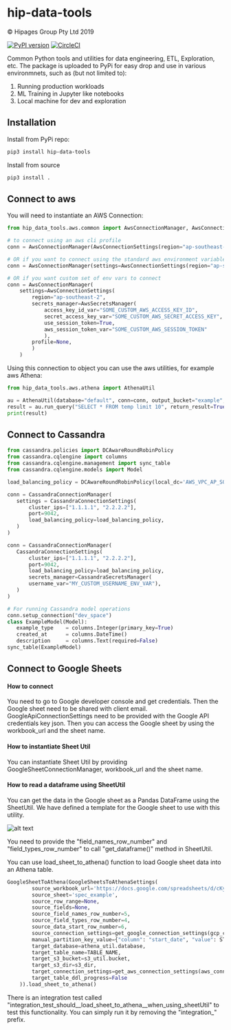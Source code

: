 # hip-data-tools
© Hipages Group Pty Ltd 2019

[![PyPI version](https://badge.fury.io/py/hip-data-tools.svg)](https://pypi.org/project/hip-data-tools/#history) 
[![CircleCI](https://circleci.com/gh/hipagesgroup/data-tools/tree/master.svg?style=svg)](https://circleci.com/gh/hipagesgroup/data-tools/tree/master)

Common Python tools and utilities for data engineering, ETL, Exploration, etc. 
The package is uploaded to PyPi for easy drop and use in various environmnets, such as (but not limited to):

1. Running production workloads
2. ML Training in Jupyter like notebooks
3. Local machine for dev and exploration

 
## Installation
Install from PyPi repo:
```bash
pip3 install hip-data-tools
```

Install from source
```bash
pip3 install .
```

## Connect to aws 

You will need to instantiate an AWS Connection:
```python
from hip_data_tools.aws.common import AwsConnectionManager, AwsConnectionSettings, AwsSecretsManager

# to connect using an aws cli profile
conn = AwsConnectionManager(AwsConnectionSettings(region="ap-southeast-2", secrets_manager=None, profile="default"))

# OR if you want to connect using the standard aws environment variables
conn = AwsConnectionManager(settings=AwsConnectionSettings(region="ap-southeast-2", secrets_manager=AwsSecretsManager(), profile=None))

# OR if you want custom set of env vars to connect
conn = AwsConnectionManager(
    settings=AwsConnectionSettings(
        region="ap-southeast-2",
        secrets_manager=AwsSecretsManager(
            access_key_id_var="SOME_CUSTOM_AWS_ACCESS_KEY_ID",
            secret_access_key_var="SOME_CUSTOM_AWS_SECRET_ACCESS_KEY",
            use_session_token=True,
            aws_session_token_var="SOME_CUSTOM_AWS_SESSION_TOKEN"
            ),
        profile=None,
        )
    )

```

Using this connection to object you can use the aws utilities, for example aws Athena:
```python
from hip_data_tools.aws.athena import AthenaUtil

au = AthenaUtil(database="default", conn=conn, output_bucket="example", output_key="tmp/scratch/")
result = au.run_query("SELECT * FROM temp limit 10", return_result=True)
print(result)
```

## Connect to Cassandra

 ```python
from cassandra.policies import DCAwareRoundRobinPolicy
from cassandra.cqlengine import columns
from cassandra.cqlengine.management import sync_table
from cassandra.cqlengine.models import Model

load_balancing_policy = DCAwareRoundRobinPolicy(local_dc='AWS_VPC_AP_SOUTHEAST_2')

conn = CassandraConnectionManager(
    settings = CassandraConnectionSettings(
        cluster_ips=["1.1.1.1", "2.2.2.2"],
        port=9042,
        load_balancing_policy=load_balancing_policy,
    )
)

conn = CassandraConnectionManager(
    CassandraConnectionSettings(
        cluster_ips=["1.1.1.1", "2.2.2.2"],
        port=9042,
        load_balancing_policy=load_balancing_policy,
        secrets_manager=CassandraSecretsManager(
        username_var="MY_CUSTOM_USERNAME_ENV_VAR"),
    )
)

# For running Cassandra model operations
conn.setup_connection("dev_space")
class ExampleModel(Model):
    example_type    = columns.Integer(primary_key=True)
    created_at      = columns.DateTime()
    description     = columns.Text(required=False)
sync_table(ExampleModel)
```

## Connect to Google Sheets

#### How to connect
You need to go to Google developer console and get credentials. Then the Google sheet need to be shared with client email. GoogleApiConnectionSettings need to be provided with the Google API credentials key json. Then you can access the Google sheet by using the workbook_url and the sheet name.

#### How to instantiate Sheet Util
You can instantiate Sheet Util by providing GoogleSheetConnectionManager, workbook_url and the sheet name.

#### How to read a dataframe using SheetUtil
You can get the data in the Google sheet as a Pandas DataFrame using the SheetUtil. We have defined a template for the Google sheet to use with this utility. 

![alt text](https://img.techpowerup.org/200311/screen-shot-2020-03-11-at-4-08-25-pm.png)

You need to provide the "field_names_row_number" and "field_types_row_number" to call "get_dataframe()" method in SheetUtil.



You can use load_sheet_to_athena() function to load Google sheet data into an Athena table.

```python
GoogleSheetToAthena(GoogleSheetsToAthenaSettings(
        source_workbook_url='https://docs.google.com/spreadsheets/d/cKyrzCBLfsQM/edit?usp=sharing',
        source_sheet='spec_example',
        source_row_range=None,
        source_fields=None,
        source_field_names_row_number=5,
        source_field_types_row_number=4,
        source_data_start_row_number=6,
        source_connection_settings=get_google_connection_settings(gcp_conn_id=GCP_CONN_ID),
        manual_partition_key_value={"column": "start_date", "value": START_DATE},
        target_database=athena_util.database,
        target_table_name=TABLE_NAME,
        target_s3_bucket=s3_util.bucket,
        target_s3_dir=s3_dir,
        target_connection_settings=get_aws_connection_settings(aws_conn_id=AWS_CONN_ID),
        target_table_ddl_progress=False
    )).load_sheet_to_athena()
```

There is an integration test called "integration_test_should__load_sheet_to_athena__when_using_sheetUtil" to test this functionality. You can simply run it by removing the "integration_" prefix.